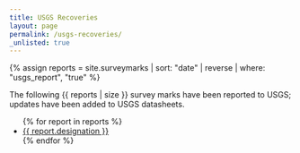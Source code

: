 ```yaml
---
title: USGS Recoveries
layout: page
permalink: /usgs-recoveries/
_unlisted: true
---
```


{% assign reports = site.surveymarks | sort: "date" | reverse | where: "usgs_report", "true" %}

The following {{ reports | size }} survey marks have been reported to USGS; updates have been added to USGS datasheets.

<ul>
  {% for report in reports %}
      <li><a href="{{ report.url }}">{{ report.designation }}</a></li>    
  {% endfor %}
</ul>